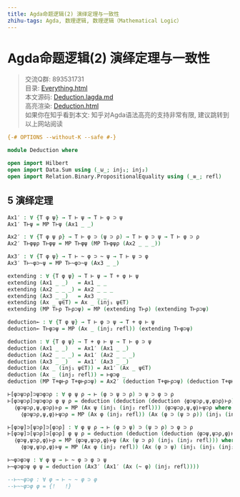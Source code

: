 ```yaml
---
title: Agda命题逻辑(2) 演绎定理与一致性
zhihu-tags: Agda, 数理逻辑, 数理逻辑（Mathematical Logic）
---
```


# Agda命题逻辑(2) 演绎定理与一致性

> 交流Q群: 893531731  
> 目录: [Everything.html](https://choukh.github.io/HilbertSystem/Everything.html)  
> 本文源码: [Deduction.lagda.md](https://github.com/choukh/HilbertSystem/blob/main/src/Deduction.lagda.md)  
> 高亮渲染: [Deduction.html](https://choukh.github.io/HilbertSystem/Deduction.html)  
> 如果你在知乎看到本文: 知乎对Agda语法高亮的支持非常有限, 建议跳转到以上网站阅读  

```agda
{-# OPTIONS --without-K --safe #-}

module Deduction where

open import Hilbert
open import Data.Sum using (_⊎_; inj₁; inj₂)
open import Relation.Binary.PropositionalEquality using (_≡_; refl)
```

## 5 演绎定理

```agda
Ax1′ : ∀ {T φ ψ} → T ⊢ ψ → T ⊢ φ ⊃ ψ
Ax1′ T⊢ψ = MP T⊢ψ (Ax1 _ _)

Ax2′ : ∀ {T φ ψ ρ} → T ⊢ φ ⊃ (ψ ⊃ ρ) → T ⊢ φ ⊃ ψ → T ⊢ φ ⊃ ρ
Ax2′ T⊢φψρ T⊢φψ = MP T⊢φψ (MP T⊢φψρ (Ax2 _ _ _))

Ax3′ : ∀ {T φ ψ} → T ⊢ ~ φ ⊃ ~ ψ → T ⊢ ψ ⊃ φ
Ax3′ T⊢~φ⊃~ψ = MP T⊢~φ⊃~ψ (Ax3 _ _)
```

```agda
extending : ∀ {T φ ψ} → T ⊢ ψ → T + φ ⊢ ψ
extending (Ax1 _ _)   = Ax1 _ _
extending (Ax2 _ _ _) = Ax2 _ _ _
extending (Ax3 _ _)   = Ax3 _ _
extending (Ax _ ψ∈T) = Ax _ (inj₁ ψ∈T)
extending (MP T⊢ρ T⊢ρ⊃ψ) = MP (extending T⊢ρ) (extending T⊢ρ⊃ψ)
```

```agda
deduction← : ∀ {T φ ψ} → T ⊢ φ ⊃ ψ → T + φ ⊢ ψ
deduction← T⊢φ⊃ψ = MP (Ax _ (inj₂ refl)) (extending T⊢φ⊃ψ)
```

```agda
deduction : ∀ {T φ ψ} → T + φ ⊢ ψ → T ⊢ φ ⊃ ψ
deduction (Ax1 _ _)   = Ax1′ (Ax1 _ _)
deduction (Ax2 _ _ _) = Ax1′ (Ax2 _ _ _)
deduction (Ax3 _ _)   = Ax1′ (Ax3 _ _)
deduction (Ax _ (inj₁ ψ∈T)) = Ax1′ (Ax _ ψ∈T)
deduction (Ax _ (inj₂ refl)) = ⊢φ⊃φ _
deduction (MP T+φ⊢ρ T+φ⊢ρ⊃ψ) = Ax2′ (deduction T+φ⊢ρ⊃ψ) (deduction T+φ⊢ρ)
```

```agda
⊢[φ⊃ψ⊃ρ]⊃ψ⊃φ⊃ρ : ∀ φ ψ ρ → ⊢ (φ ⊃ ψ ⊃ ρ) ⊃ ψ ⊃ φ ⊃ ρ
⊢[φ⊃ψ⊃ρ]⊃ψ⊃φ⊃ρ φ ψ ρ = deduction (deduction (deduction ｛φ⊃ψ⊃ρ,ψ,φ⊃ρ｝⊢ρ)) where
  ｛φ⊃ψ⊃ρ,ψ,φ⊃ρ｝⊢ρ = MP (Ax ψ (inj₁ (inj₂ refl))) ｛φ⊃ψ⊃ρ,ψ,φ｝⊢ψ⊃ρ where
    ｛φ⊃ψ⊃ρ,ψ,φ｝⊢ψ⊃ρ = MP (Ax φ (inj₂ refl)) (Ax (φ ⊃ (ψ ⊃ ρ)) (inj₁ (inj₁ (inj₂ refl))))
```

```agda
⊢[φ⊃ψ]⊃[ψ⊃ρ]⊃[φ⊃ρ] : ∀ φ ψ ρ → ⊢ (φ ⊃ ψ) ⊃ (ψ ⊃ ρ) ⊃ φ ⊃ ρ
⊢[φ⊃ψ]⊃[ψ⊃ρ]⊃[φ⊃ρ] φ ψ ρ = deduction (deduction (deduction ｛φ⊃ψ,ψ⊃ρ,φ｝⊢ρ)) where
  ｛φ⊃ψ,ψ⊃ρ,φ｝⊢ρ = MP ｛φ⊃ψ,ψ⊃ρ,φ｝⊢ψ (Ax (ψ ⊃ ρ) (inj₁ (inj₂ refl))) where
    ｛φ⊃ψ,ψ⊃ρ,φ｝⊢ψ = MP (Ax φ (inj₂ refl)) (Ax (φ ⊃ ψ) (inj₁ (inj₁ (inj₂ refl))))
```

```agda
⊢~φ⊃φ⊃ψ : ∀ φ ψ → ⊢ ~ φ ⊃ φ ⊃ ψ
⊢~φ⊃φ⊃ψ φ ψ = deduction (Ax3′ (Ax1′ (Ax (~ φ) (inj₂ refl))))
```

```agda
--⊢~~φ⊃φ : ∀ φ → ⊢ ~ ~ φ ⊃ φ
--⊢~~φ⊃φ φ = {!   !}
```
